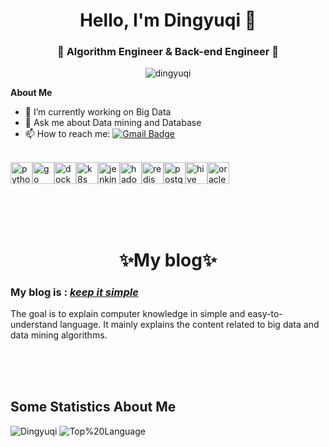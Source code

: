 <h1 align="center"> Hello, I'm Dingyuqi 👋 </h1>
<h3 align="center">🚀 Algorithm Engineer & Back-end Engineer 🚀</h3>
<p align="center"> <img src="https://komarev.com/ghpvc/?username=dingyuqi" alt="dingyuqi" /> </p>

**About Me**
- 🔭 I’m currently working on Big Data
- 💬 Ask me about Data mining and Database
- 📫 How to reach me:   [![Gmail Badge](https://img.shields.io/badge/-Gmail-c14438?style=flat-square&logo=Gmail&logoColor=white&link=mailto:shuklaraghav321.com)](mailto:dingyq2023@gmail.com)

</br>

<div style="display: flex; align-items: center;">
  <img height="35" alt="python" src="https://user-images.githubusercontent.com/25181517/183423507-c056a6f9-1ba8-4312-a350-19bcbc5a8697.png">
  <img height="35" alt="go" src="https://user-images.githubusercontent.com/25181517/192149581-88194d20-1a37-4be8-8801-5dc0017ffbbe.png">
  <img height="35" alt="docker" src="https://user-images.githubusercontent.com/25181517/117207330-263ba280-adf4-11eb-9b97-0ac5b40bc3be.png">
  <img height="35" alt="k8s" src="https://user-images.githubusercontent.com/25181517/182534006-037f08b5-8e7b-4e5f-96b6-5d2a5558fa85.png">
  <img height="35" alt="jenkins" src="https://user-images.githubusercontent.com/25181517/179090274-733373ef-3b59-4f28-9ecb-244bea700932.png">
  <img height="35" alt="hadoop" src="https://github.com/marwin1991/profile-technology-icons/assets/136815194/c7f2fa08-bb92-4898-a73e-b206be6bd573">    
  <img height="35" alt="redis" src="https://user-images.githubusercontent.com/25181517/182884894-d3fa6ee0-f2b4-4960-9961-64740f533f2a.png">
  <img height="35" alt="postgres" src="https://user-images.githubusercontent.com/25181517/117208740-bfb78400-adf5-11eb-97bb-09072b6bedfc.png">
  <img height="35" alt="hive" src="https://github.com/marwin1991/profile-technology-icons/assets/136815194/ef235485-5e32-4d25-8c49-5dbe77e50f3e">
  <img height="35" alt="oracle" src="https://user-images.githubusercontent.com/25181517/117208736-bdedc080-adf5-11eb-912f-61c7d43705f6.png">
</div>

</br></br></br>

<h1 align="center">
✨My blog✨
</h1>

### My blog is : [***keep it simple***](https://dingyuqi.com)

The goal is to explain computer knowledge in simple and easy-to-understand language. It mainly explains the content related to big data and data mining algorithms.


</br></br></br>
## Some Statistics About Me
<div align='left'>
    <picture>
        <source media="(prefers-color-scheme: dark)" srcset="https://github-readme-stats-black-zeta-98.vercel.app/api?username=dingyuqi&show_icons=true&count_private=true&include_all_commits=true&custom_title=Dingyuqi's%20Stats&hide_border=true&theme=github_dark">
        <img src='https://github-readme-stats-black-zeta-98.vercel.app/api?username=dingyuqi&show_icons=true&count_private=true&include_all_commits=true&custom_title=Dingyuqi's%20Stats&hide_border=true' alt='Dingyuqi's%20Stats'>
    </picture>
    <picture>
        <source media="(prefers-color-scheme: dark)" srcset="https://github-readme-stats-black-zeta-98.vercel.app/api/top-langs/?username=dingyuqi&custom_title=Top%20Language&langs_count=4&hide=c%2B%2B&hide_border=true&layout=compact&theme=github_dark">
        <img src='https://github-readme-stats-black-zeta-98.vercel.app/api/top-langs/?username=dingyuqi&custom_title=Top%20Language&langs_count=4&hide=c%2B%2B&hide_border=true&layout=compact' alt='Top%20Language'>
    </picture>
</div>


